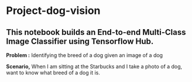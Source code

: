 # Project-dog-vision

## This notebook builds an End-to-end Multi-Class Image Classifier using Tensorflow Hub.

**Problem :**
Identifying the breed of a dog given an image of a dog

**Scenario,** When I am sitting at the Starbucks and I take a photo of a dog, want to know what breed of a dog it is.
